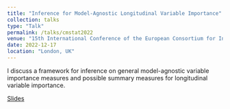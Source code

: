 ```yaml
---
title: "Inference for Model-Agnostic Longitudinal Variable Importance"
collection: talks
type: "Talk"
permalink: /talks/cmstat2022
venue: "15th International Conference of the European Consortium for Informatics and Mathematics Working Group on Computational and Methodological Statistics (CMStatistics)"
date: 2022-12-17
location: "London, UK"
---
```


I discuss a framework for inference on general model-agnostic variable importance measures and possible summary measures for longitudinal variable importance.

[Slides](https://bdwilliamson.github.io/lvim/)
